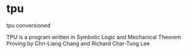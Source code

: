 # tpu
tpu conversioned 

TPU is a program written in Symbolic Logic and Mechanical Theorem Proving by Chn-Liang Chang and Richard Char-Tung Lee
